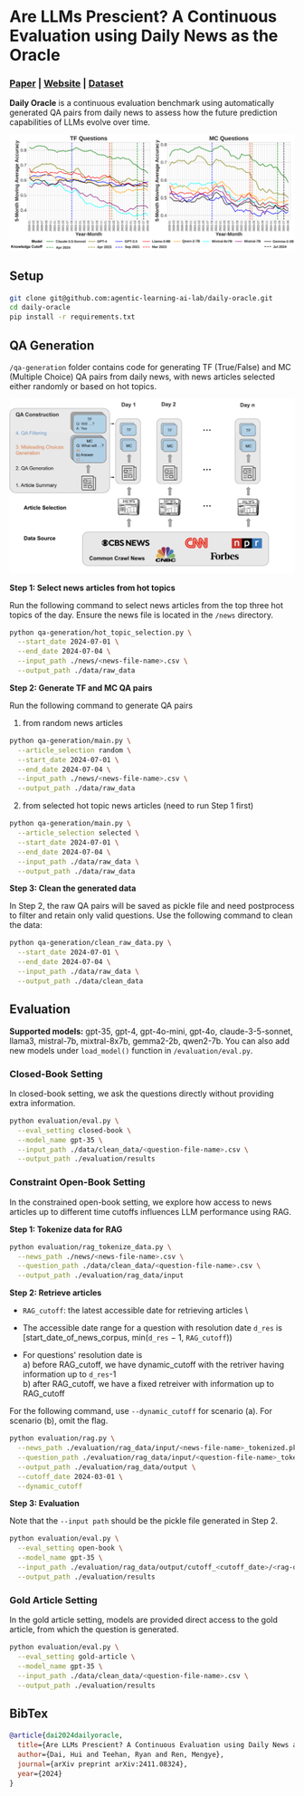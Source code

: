 # Are LLMs Prescient? A Continuous Evaluation using Daily News as the Oracle
### [Paper](https://arxiv.org/pdf/2411.08324) | [Website](https://agenticlearning.ai/daily-oracle/) | [Dataset](https://drive.google.com/drive/folders/1zMmV5RRxBIcwavxhLvAz-0ZlkVeQPQRG)

**Daily Oracle** is a continuous evaluation benchmark using automatically generated QA pairs from daily news to assess how the future prediction capabilities of LLMs evolve over time.

![Closed-Book Evaluation Results](assets/main_plot.png)

## Setup
```bash
git clone git@github.com:agentic-learning-ai-lab/daily-oracle.git
cd daily-oracle
pip install -r requirements.txt
```

## QA Generation
`/qa-generation` folder contains code for generating TF (True/False) and MC (Multiple Choice) QA pairs from daily news, with news articles selected either randomly or based on hot topics.

![QA Generation Plot](assets/qa_gen_plot.png)

**Step 1: Select news articles from hot topics** 

Run the following command to select news articles from the top three hot topics of the day. Ensure the news file is located in the `/news` directory.
```bash
python qa-generation/hot_topic_selection.py \
  --start_date 2024-07-01 \
  --end_date 2024-07-04 \
  --input_path ./news/<news-file-name>.csv \
  --output_path ./data/raw_data
```

**Step 2: Generate TF and MC QA pairs**

Run the following command to generate QA pairs

1. from random news articles
```bash
python qa-generation/main.py \
  --article_selection random \
  --start_date 2024-07-01 \
  --end_date 2024-07-04 \
  --input_path ./news/<news-file-name>.csv \
  --output_path ./data/raw_data
```
2. from selected hot topic news articles (need to run Step 1 first)
```bash
python qa-generation/main.py \
  --article_selection selected \
  --start_date 2024-07-01 \
  --end_date 2024-07-04 \
  --input_path ./data/raw_data \
  --output_path ./data/raw_data
```

**Step 3: Clean the generated data**

In Step 2, the raw QA pairs will be saved as pickle file and need postprocess to filter and retain only valid questions. Use the following command to clean the data:
```bash
python qa-generation/clean_raw_data.py \
  --start_date 2024-07-01 \
  --end_date 2024-07-04 \
  --input_path ./data/raw_data \
  --output_path ./data/clean_data
```

## Evaluation

**Supported models:**
gpt-35, gpt-4, gpt-4o-mini, gpt-4o, claude-3-5-sonnet, llama3, mistral-7b, mixtral-8x7b, gemma2-2b, qwen2-7b. You can also add new models under `load_model()` function in `/evaluation/eval.py`.

### Closed-Book Setting

In closed-book setting, we ask the questions directly without providing extra information.

```bash
python evaluation/eval.py \
  --eval_setting closed-book \
  --model_name gpt-35 \
  --input_path ./data/clean_data/<question-file-name>.csv \
  --output_path ./evaluation/results
```

### Constraint Open-Book Setting

In the constrained open-book setting, we explore how access to news articles up to different time cutoffs influences LLM performance using RAG.

**Step 1: Tokenize data for RAG**
```bash
python evaluation/rag_tokenize_data.py \
  --news_path ./news/<news-file-name>.csv \
  --question_path ./data/clean_data/<question-file-name>.csv \
  --output_path ./evaluation/rag_data/input
```

**Step 2: Retrieve articles**
- `RAG_cutoff`: the latest accessible date for retrieving articles \
- The accessible date range for a question with resolution date `d_res` is [start_date_of_news_corpus, min(`d_res` − 1, `RAG_cutoff`))

- For questions' resolution date is \
a) before RAG_cutoff, we have dynamic_cutoff with the retriver having information up to `d_res`-1 \
b) after RAG_cutoff, we have a fixed retreiver with information up to RAG_cutoff

For the following command, use `--dynamic_cutoff` for scenario (a). For scenario (b), omit the flag.

```bash
python evaluation/rag.py \
  --news_path ./evaluation/rag_data/input/<news-file-name>_tokenized.pkl \
  --question_path ./evaluation/rag_data/input/<question-file-name>_tokenized.pkl \
  --output_path ./evaluation/rag_data/output \
  --cutoff_date 2024-03-01 \
  --dynamic_cutoff
```

**Step 3: Evaluation**

Note that the `--input path` should be the pickle file generated in Step 2.
```bash
python evaluation/eval.py \
  --eval_setting open-book \
  --model_name gpt-35 \
  --input_path ./evaluation/rag_data/output/cutoff_<cutoff_date>/<rag-question-file-name>.pkl \
  --output_path ./evaluation/results 
```

### Gold Article Setting
In the gold article setting, models are provided direct access to the gold article, from which the question is generated.
```bash
python evaluation/eval.py \
  --eval_setting gold-article \
  --model_name gpt-35 \
  --input_path ./data/clean_data/<question-file-name>.csv \
  --output_path ./evaluation/results
```

## BibTex
```bibtex
@article{dai2024dailyoracle,
  title={Are LLMs Prescient? A Continuous Evaluation using Daily News as the Oracle},
  author={Dai, Hui and Teehan, Ryan and Ren, Mengye},
  journal={arXiv preprint arXiv:2411.08324},
  year={2024}
}
```